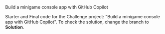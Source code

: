  Build a minigame console app with GitHub Copilot

Starter and Final code for the Challenge project: "Build a minigame console app with GitHub Copilot". To check the solution, change the branch to **Solution**.
